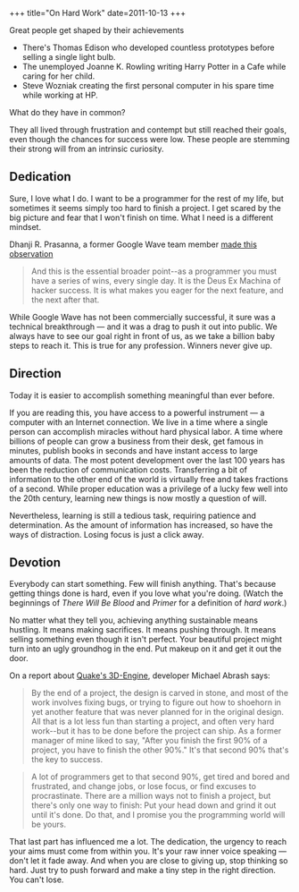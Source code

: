 +++
title="On Hard Work"
date=2011-10-13
+++

Great people get shaped by their achievements

- There's Thomas Edison who developed countless prototypes before selling a single light bulb.
- The unemployed Joanne K. Rowling writing Harry Potter in a Cafe while caring for her child.
- Steve Wozniak creating the first personal computer in his spare time while working at HP.

What do they have in common?

They all lived through frustration and contempt but still reached their goals, even though the chances for success were
low. These people are stemming their strong will from an intrinsic curiosity.

## Dedication

Sure, I love what I do. I want to be a programmer for the rest of my life, but sometimes it seems simply too hard to finish a project.
I get scared by the big picture and fear that I won't finish on time. What I need is a different mindset.

Dhanji R. Prasanna, a former Google Wave team member [made this observation](https://web.archive.org/web/20150717074857/https://rethrick.com/p/mmm/)

> And this is the essential broader point--as a programmer you must have a series of wins, every single day. It is the Deus Ex Machina of hacker success. It is what makes you eager for the next feature, and the next after that.

While Google Wave has not been commercially successful, it sure was a
technical breakthrough &mdash; and it was a drag to push it out into public.
We always have to see our goal right in front of us, as we take a billion baby steps to reach it.
This is true for any profession. Winners never give up.

## Direction

Today it is easier to accomplish something meaningful than ever before.

If you are reading this, you have access to a powerful instrument &mdash; a
computer with an Internet connection. We live in a time where a single
person can accomplish miracles without hard physical labor.
A time where billions of people can grow a business from their desk, get famous in minutes,
publish books in seconds and have instant access to large amounts of
data. The most potent development over the last 100
years has been the reduction of communication costs. Transferring a bit of
information to the other end of the world is virtually free and takes
fractions of a second. While proper education was a privilege of a lucky few
well into the 20th century, learning new things is now mostly a question of
will.

Nevertheless, learning is still a tedious task,
requiring patience and determination.
As the amount of information has increased, so have the ways of distraction.
Losing focus is just a click away.

## Devotion

Everybody can start something. Few will finish anything.
That's because getting things done is hard, even if you love what
you're doing. (Watch the beginnings of _There Will Be Blood_ and _Primer_ for a
definition of _hard work_.)

No matter what they tell you, achieving anything sustainable means hustling. It means making
sacrifices. It means pushing through.
It means selling something even though it isn't perfect. Your beautiful project might turn into an ugly groundhog in
the end. Put makeup on it and get it out the door.

On a report about [Quake's 3D-Engine](https://www.bluesnews.com/abrash/chap70.shtml), developer Michael Abrash says:

> By the end of a project, the design is carved in stone, and most of the work involves fixing bugs, or trying to figure out how to shoehorn in yet another feature that was never planned for in the original design. All that is a lot less fun than starting a project, and often very hard work--but it has to be done before the project can ship. As a former manager of mine liked to say, "After you finish the first 90% of a project, you have to finish the other 90%." It's that second 90% that's the key to success.

> A lot of programmers get to that second 90%, get tired and bored and frustrated, and change jobs, or lose focus, or find excuses to procrastinate. There are a million ways not to finish a project, but there's only one way to finish: Put your head down and grind it out until it's done. Do that, and I promise you the programming world will be yours.

That last part has influenced me a lot.
The dedication, the urgency to reach your aims must come from within you.
It's your raw inner voice speaking &mdash; don't let it fade away.
And when you are close to giving up, stop thinking so hard. Just try to
push forward and make a tiny step in the right direction.
You can't lose.
